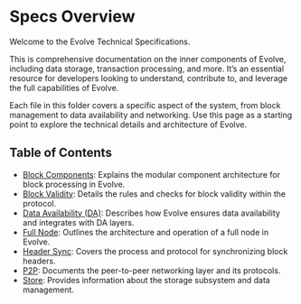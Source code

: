 # Specs Overview

Welcome to the Evolve Technical Specifications.

This is comprehensive documentation on the inner components of Evolve, including data storage, transaction processing, and more. It’s an essential resource for developers looking to understand, contribute to, and leverage the full capabilities of Evolve.

Each file in this folder covers a specific aspect of the system, from block management to data availability and networking. Use this page as a starting point to explore the technical details and architecture of Evolve.

## Table of Contents

- [Block Components](./block-manager.md): Explains the modular component architecture for block processing in Evolve.
- [Block Validity](./block-validity.md): Details the rules and checks for block validity within the protocol.
- [Data Availability (DA)](./da.md): Describes how Evolve ensures data availability and integrates with DA layers.
- [Full Node](./full_node.md): Outlines the architecture and operation of a full node in Evolve.
- [Header Sync](./header-sync.md): Covers the process and protocol for synchronizing block headers.
- [P2P](./p2p.md): Documents the peer-to-peer networking layer and its protocols.
- [Store](./store.md): Provides information about the storage subsystem and data management.
